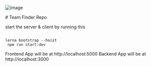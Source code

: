 
<p align = "center">
 
![image](https://user-images.githubusercontent.com/58369706/116577691-b488c380-a8de-11eb-9269-6df9616475e5.png)


</p>
# Team Finder  Repo

start the server & client by running this

```

lerna bootstrap --hoist
 npm run start:dev
```

Frontend App will be at http://localhost:5000
Backend App will be at http://localhost:3000
